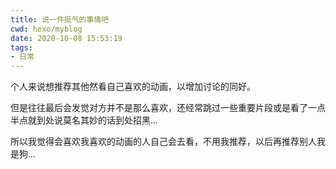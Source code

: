 ```yaml
---
title: 说一件挺气的事情吧
cwd: hexo/myblog
date: 2020-10-08 15:53:19
tags:
- 日常
---
```


个人来说想推荐其他然看自己喜欢的动画，以增加讨论的同好。

但是往往最后会发觉对方并不是那么喜欢，还经常跳过一些重要片段或是看了一点半点就到处说莫名其妙的话到处招黑...

所以我觉得会喜欢我喜欢的动画的人自己会去看，不用我推荐，以后再推荐别人我是狗...

